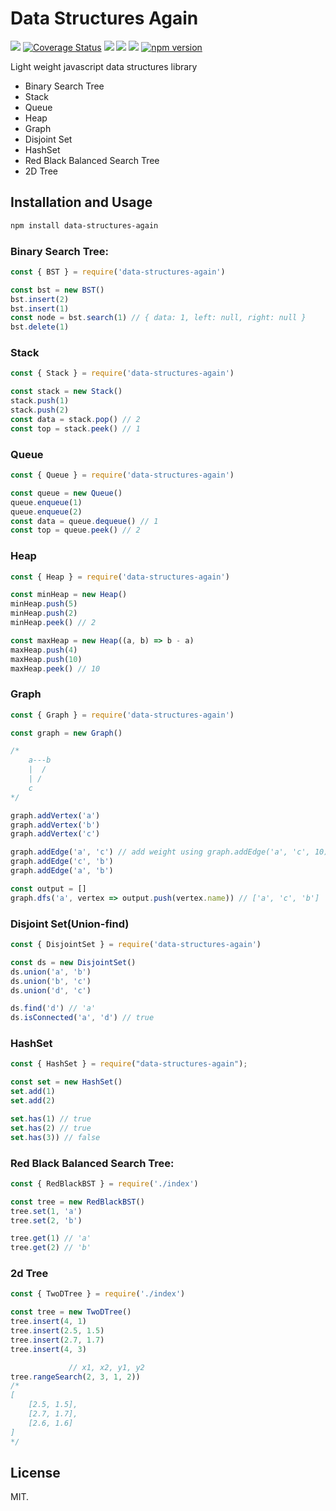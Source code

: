 # Data Structures Again

<p align="">
    <a href="https://travis-ci.com/divyanshyadav/data-structures-again" target="_blank"><img src="https://travis-ci.com/divyanshyadav/data-structures-again.svg?branch=master"></a>
<a href='https://coveralls.io/github/divyanshyadav/data-structures-again?branch=master' target="_blank"><img src='https://img.shields.io/coveralls/github/divyanshyadav/data-structures-again.svg?color=rgb%286%2C200%2C6%29' alt='Coverage Status' /></a>
<!--     <a href="https://snyk.io/test/github/divyanshyadav/data-structures-again?targetFile=package.json"><img src="https://snyk.io/test/github/divyanshyadav/data-structures-again/badge.svg?targetFile=package.json" alt="Known Vulnerabilities" data-canonical-src="https://snyk.io/test/github/divyanshyadav/data-structures-again?targetFile=package.json" style="max-width:100%;"></a> -->
<!--     <a href="https://codeclimate.com/github/divyanshyadav/data-structures-again/maintainability" target="_blank"><img alt="Code Climate maintainability (percentage)" src="https://img.shields.io/codeclimate/maintainability-percentage/divyanshyadav/data-structures-again.svg?color=rga%286%2C200%2C6%29"></a> -->
    <a href="https://codeclimate.com/github/divyanshyadav/data-structures-again/maintainability"><img src="https://api.codeclimate.com/v1/badges/33faeb47e1b3a9471e94/maintainability" /></a>
    <a href="https://david-dm.org/divyanshyadav/data-structures-again" title="dependencies status" target="_blank"><img src="https://david-dm.org/divyanshyadav/data-structures-again/status.svg"/></a>
    <a href="https://david-dm.org/divyanshyadav/data-structures-again?type=dev" title="devDependencies status" target="_blank"><img src="https://david-dm.org/divyanshyadav/data-structures-again/dev-status.svg"/></a>
        <a href="https://badge.fury.io/js/data-structures-again" target="_blank"><img src="https://badge.fury.io/js/data-structures-again.svg" alt="npm version"></a>
</p>

Light weight javascript data structures library

-   Binary Search Tree
-   Stack
-   Queue
-   Heap
-   Graph
-   Disjoint Set
-   HashSet
-   Red Black Balanced Search Tree
-   2D Tree

## Installation and Usage

```bash
npm install data-structures-again
```

### Binary Search Tree:

```js
const { BST } = require('data-structures-again')

const bst = new BST()
bst.insert(2)
bst.insert(1)
const node = bst.search(1) // { data: 1, left: null, right: null }
bst.delete(1)
```

### Stack

```js
const { Stack } = require('data-structures-again')

const stack = new Stack()
stack.push(1)
stack.push(2)
const data = stack.pop() // 2
const top = stack.peek() // 1
```

### Queue

```js
const { Queue } = require('data-structures-again')

const queue = new Queue()
queue.enqueue(1)
queue.enqueue(2)
const data = queue.dequeue() // 1
const top = queue.peek() // 2
```

### Heap

```js
const { Heap } = require('data-structures-again')

const minHeap = new Heap()
minHeap.push(5)
minHeap.push(2)
minHeap.peek() // 2

const maxHeap = new Heap((a, b) => b - a)
maxHeap.push(4)
maxHeap.push(10)
maxHeap.peek() // 10
```

### Graph

```js
const { Graph } = require('data-structures-again')

const graph = new Graph()

/*
    a---b
    |  /    
    | /
    c
*/

graph.addVertex('a')
graph.addVertex('b')
graph.addVertex('c')

graph.addEdge('a', 'c') // add weight using graph.addEdge('a', 'c', 10)
graph.addEdge('c', 'b')
graph.addEdge('a', 'b')

const output = []
graph.dfs('a', vertex => output.push(vertex.name)) // ['a', 'c', 'b']
```

### Disjoint Set(Union-find)

```js
const { DisjointSet } = require('data-structures-again')

const ds = new DisjointSet()
ds.union('a', 'b')
ds.union('b', 'c')
ds.union('d', 'c')

ds.find('d') // 'a'
ds.isConnected('a', 'd') // true
```

### HashSet

```js
const { HashSet } = require("data-structures-again");

const set = new HashSet()
set.add(1)
set.add(2)

set.has(1) // true
set.has(2) // true
set.has(3)) // false

```

### Red Black Balanced Search Tree:

```js
const { RedBlackBST } = require('./index')

const tree = new RedBlackBST()
tree.set(1, 'a')
tree.set(2, 'b')

tree.get(1) // 'a'
tree.get(2) // 'b'
```

### 2d Tree

```js
const { TwoDTree } = require('./index')

const tree = new TwoDTree()
tree.insert(4, 1)
tree.insert(2.5, 1.5)
tree.insert(2.7, 1.7)
tree.insert(4, 3)

             // x1, x2, y1, y2
tree.rangeSearch(2, 3, 1, 2))
/*
[
    [2.5, 1.5],
    [2.7, 1.7],
    [2.6, 1.6]
]
*/
```

## License

MIT.
